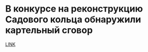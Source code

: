# В конкурсе на реконструкцию Садового кольца обнаружили картельный сговор



[LINK](https://varlamov.ru/2323758.html)
